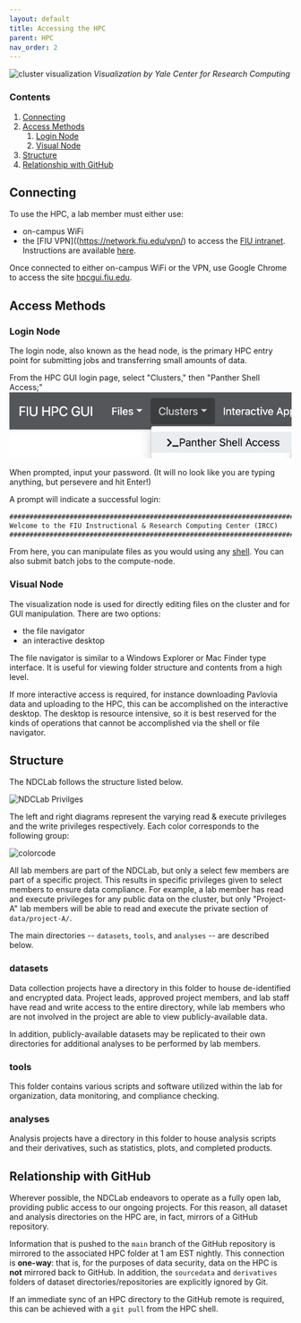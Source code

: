 ```yaml
---
layout: default
title: Accessing the HPC
parent: HPC
nav_order: 2
---
```


![cluster visualization](https://raw.githubusercontent.com/NDCLab/wiki/main/docs/_assets/hpc/cluster.png)
*Visualization by Yale Center for Research Computing*

### Contents
1. [Connecting](#connecting)
2. [Access Methods](#access-methods)
    1. [Login Node](#login-node)
    2. [Visual Node](#visual-node)
2. [Structure](#structure)
3. [Relationship with GitHub](#relationship-with-github)

## Connecting
To use the HPC, a lab member must either use:
- on-campus WiFi
- the [FIU VPN]((https://network.fiu.edu/vpn/) to access the [FIU intranet](https://en.wikipedia.org/wiki/Intranet). Instructions are available [here](https://fiu.service-now.com/sp?id=kb_article&sys_id=6c3c789ddb899780b16af969af96193d).

Once connected to either on-campus WiFi or the VPN, use Google Chrome to access the site [hpcgui.fiu.edu](hpcgui.fiu.edu).


## Access Methods
### Login Node
The login node, also known as the head node, is the primary HPC entry point for submitting jobs and transferring small amounts of data.

From the HPC GUI login page, select "Clusters," then "Panther Shell Access;"
![shell-access](https://raw.githubusercontent.com/NDCLab/wiki/main/docs/_assets/hpc/shell-access.png)

When prompted, input your password. (It will no look like you are typing anything, but persevere and hit Enter!)

A prompt will indicate a successful login:
```
#######################################################################
Welcome to the FIU Instructional & Research Computing Center (IRCC)
#######################################################################
```

From here, you can manipulate files as you would using any [shell](https://ndclab.github.io/wiki/docs/shell). You can also submit batch jobs to the compute-node.

### Visual Node
The visualization node is used for directly editing files on the cluster and for GUI manipulation. There are two options:
- the file navigator
- an interactive desktop

The file navigator is similar to a Windows Explorer or Mac Finder type interface. It is useful for viewing folder structure and contents from a high level.

If more interactive access is required, for instance downloading Pavlovia data and uploading to the HPC, this can be accomplished on the interactive desktop. The desktop is resource intensive, so it is best reserved for the kinds of operations that cannot be accomplished via the shell or file navigator.


## Structure

The NDCLab follows the structure listed below.

![NDCLab Privilges](https://user-images.githubusercontent.com/26397102/122823863-dfbfdb80-d2ad-11eb-94b8-daf9a585f890.png)

The left and right diagrams represent the varying read & execute privileges and the write privileges respectively. Each color corresponds to the following group:

![colorcode](https://user-images.githubusercontent.com/26397102/122824230-607ed780-d2ae-11eb-81bc-93011d4569c4.png)

All lab members are part of the NDCLab, but only a select few members are part of a specific project. This results in specific privileges given to select members to ensure data compliance. For example, a lab member has read and execute privileges for any public data on the cluster, but only "Project-A" lab members will be able to read and execute the private section of `data/project-A/`. 

The main directories -- `datasets`, `tools`, and `analyses` -- are described below.

### datasets
Data collection projects have a directory in this folder to house de-identified and encrypted data. Project leads, approved project members, and lab staff have read and write access to the entire directory, while lab members who are not involved in the project are able to view publicly-available data.

In addition, publicly-available datasets may be replicated to their own directories for additional analyses to be performed by lab members.

### tools
This folder contains various scripts and software utilized within the lab for organization, data monitoring, and compliance checking. 

### analyses
Analysis projects have a directory in this folder to house analysis scripts and their derivatives, such as statistics, plots, and completed products.


## Relationship with GitHub
Wherever possible, the NDCLab endeavors to operate as a fully open lab, providing public access to our ongoing projects. For this reason, all dataset and analysis directories on the HPC are, in fact, mirrors of a GitHub repository.

Information that is pushed to the `main` branch of the GitHub repository is mirrored to the associated HPC folder at 1 am EST nightly. This connection is **one-way**: that is, for the purposes of data security, data on the HPC is **not** mirrored back to GitHub. In addition, the `sourcedata` and `derivatives` folders of dataset directories/repositories are explicitly ignored by Git.

If an immediate sync of an HPC directory to the GitHub remote is required, this can be achieved with a `git pull` from the HPC shell.